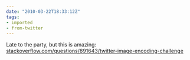 ```yaml
---
date: "2010-03-22T18:33:12Z"
tags:
- imported
- from-twitter
---
```

Late to the party, but this is amazing: [stackoverflow.com/questions/891643/twitter-image-encoding-challenge](https://stackoverflow.com/questions/891643/twitter-image-encoding-challenge)

